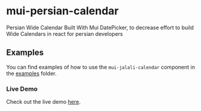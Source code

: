 # mui-persian-calendar

Persian Wide Calendar Built With Mui DatePicker, to decrease effort to build Wide Calendars in react for persian developers

## Examples

You can find examples of how to use the `mui-jalali-calendar` component in the [examples](examples) folder.

### Live Demo

Check out the live demo [here](https://hmmftg.github.io/mui-jalali-calendar).
